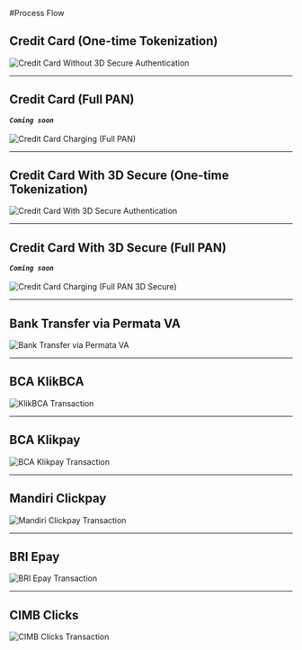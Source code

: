#Process Flow

## Credit Card (One-time Tokenization)
![Credit Card Without 3D Secure Authentication](sequence_diagram/credit-card-charging-non-3ds.png)

***
## Credit Card (Full PAN)
***`Coming soon`***  
<br/>
![Credit Card Charging (Full PAN)](sequence_diagram/credit-card-secure-charge.png)

***
## Credit Card With 3D Secure (One-time Tokenization)
![Credit Card With 3D Secure Authentication](sequence_diagram/credit-card-charging-3ds.png)

***
## Credit Card With 3D Secure (Full PAN)
***`Coming soon`***  
<br/>
![Credit Card Charging (Full PAN 3D Secure)](sequence_diagram/credit-card-secure-charge-3ds.png)

***
## Bank Transfer via Permata VA
![Bank Transfer via Permata VA](sequence_diagram/bank-transfer.png)

***
## BCA KlikBCA
![KlikBCA Transaction](sequence_diagram/bca-klikbca.png)

***
## BCA Klikpay
![BCA Klikpay Transaction](sequence_diagram/bca-klikpay.png)

***
## Mandiri Clickpay
![Mandiri Clickpay Transaction](sequence_diagram/mandiri-clickpay.png)

***
## BRI Epay
![BRI Epay Transaction](sequence_diagram/bri-epay.png)

***
## CIMB Clicks
![CIMB Clicks Transaction](sequence_diagram/cimb-clicks.png)
